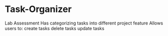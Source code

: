 # Task-Organizer
Lab Assessment
Has categorizing tasks into different project feature
Allows users to:
  create tasks
  delete tasks
  update tasks
  
